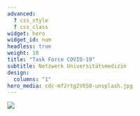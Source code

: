 ```yaml
---
advanced:
  ? css_style
  ? css_class
widget: hero
widget_id: num
headless: true
weight: 10
title: "Task Force COVID-19"
subtitle: Netzwerk Universitätsmedizin
design:
  columns: "1"
hero_media: cdc-mf2rtg2V8S8-unsplash.jpg
---
```



![](/home/welcome_files/BMBF_logo.jpg)








